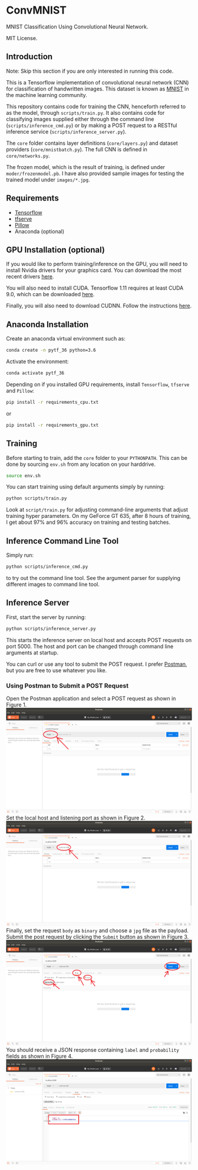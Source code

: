 # ConvMNIST
MNIST Classification Using Convolutional Neural Network.

MIT License.

## Introduction
Note: Skip this section if you are only interested in running this code.

This is a Tensorflow implementation of convolutional neural network (CNN) for classification of handwritten images. This dataset is known as [MNIST](http://yann.lecun.com/exdb/mnist/) in the machine learning community.

This repository contains code for training the CNN, henceforth referred to as the model, through `scripts/train.py`. It also contains code for classifying images supplied either through the command line (`scripts/inference_cmd.py`) or by making a POST request to a RESTful inference service (`scripts/inference_server.py`).

The `core` folder contains layer definitions (`core/layers.py`) and dataset providers (`core/mnistbatch.py`). The full CNN is defined in `core/networks.py`.

The frozen model, which is the result of training, is defined under `moder/frozenmodel.pb`. I have also provided sample images for testing the trained model under `images/*.jpg`.

## Requirements
* [Tensorflow](https://www.tensorflow.org/install/)
* [tfserve](https://github.com/iitzco/tfserve)
* [Pillow](https://pillow.readthedocs.io/en/5.3.x/)
* Anaconda (optional)

## GPU Installation (optional)
If you would like to perform training/inference on the GPU, you will need to install Nvidia drivers for your graphics card. You can download the most recent drivers [here](https://www.nvidia.com/download/index.aspx).

You will also need to install CUDA. Tensorflow 1.11 requires at least CUDA 9.0, which can be downloaded [here](https://developer.nvidia.com/cuda-toolkit-archive).

Finally, you will also need to download CUDNN. Follow the instructions [here](https://developer.nvidia.com/cudnn).

## Anaconda Installation
Create an anaconda virtual environment such as:
```bash
conda create -n pytf_36 python=3.6
```
Activate the environment:
```bash
conda activate pytf_36
```
Depending on if you installed GPU requirements, install `Tensorflow`, `tfserve` and `Pillow`:
```bash
pip install -r requirements_cpu.txt
```
or
```bash
pip install -r requirements_gpu.txt
```

## Training
Before starting to train, add the `core` folder to your `PYTHONPATH`. This can be done by sourcing `env.sh` from any location on your harddrive.
```bash
source env.sh
```
You can start training using default arguments simply by running:
```bash
python scripts/train.py
```
Look at `script/train.py` for adjusting command-line arguments that adjust training hyper parameters. On my GeForce GT 635, after 8 hours of training, I get about 97% and 96% accuracy on training and testing batches.

## Inference Command Line Tool
Simply run:
```bash
python scripts/inference_cmd.py
```
to try out the command line tool. See the argument parser for supplying different images to command line tool.

## Inference Server
First, start the server by running:
```bash
python scripts/inference_server.py
```
This starts the inference server on local host and accepts POST requests on port 5000. The host and port can be changed through command line arguments at startup.

You can curl or use any tool to submit the POST request. I prefer [Postman](https://www.getpostman.com/), but you are free to use whatever you like.

### Using Postman to Submit a POST Request
Open the Postman application and select a POST request as shown in Figure 1. <br/>
![Post request](/assets/post.png "Figure 1: Select the Post request from the drop down menu.")<br/>
Set the local host and listening port as shown in Figure 2. <br/>
![Post request](/assets/localhost.png "Figure 2: Set the localhost and listening port.")<br/>
Finally, set the request `body` as `binary` and choose a `jpg` file as the payload. Submit the post request by clicking the `Submit` button as shown in Figure 3. <br/>
![Post request](/assets/body.png "Figure 3: Submit the request.")<br/>
You should receive a JSON response containing `label` and `probability` fields as shown in Figure 4. <br/>
![Post request](/assets/response.png "Figure 4: JSON response containing label and probability.")<br/>
